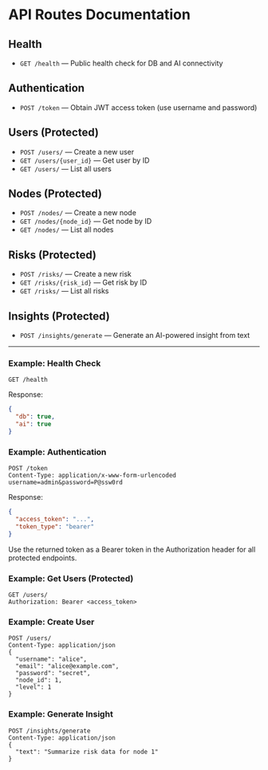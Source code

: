 # API Routes Documentation

## Health
- `GET /health` — Public health check for DB and AI connectivity

## Authentication
- `POST /token` — Obtain JWT access token (use username and password)

## Users (Protected)
- `POST /users/` — Create a new user
- `GET /users/{user_id}` — Get user by ID
- `GET /users/` — List all users

## Nodes (Protected)
- `POST /nodes/` — Create a new node
- `GET /nodes/{node_id}` — Get node by ID
- `GET /nodes/` — List all nodes

## Risks (Protected)
- `POST /risks/` — Create a new risk
- `GET /risks/{risk_id}` — Get risk by ID
- `GET /risks/` — List all risks

## Insights (Protected)
- `POST /insights/generate` — Generate an AI-powered insight from text

---

### Example: Health Check
```http
GET /health
```
Response:
```json
{
  "db": true,
  "ai": true
}
```

### Example: Authentication
```http
POST /token
Content-Type: application/x-www-form-urlencoded
username=admin&password=P@ssw0rd
```
Response:
```json
{
  "access_token": "...",
  "token_type": "bearer"
}
```

Use the returned token as a Bearer token in the Authorization header for all protected endpoints.

### Example: Get Users (Protected)
```http
GET /users/
Authorization: Bearer <access_token>
```

### Example: Create User
```http
POST /users/
Content-Type: application/json
{
  "username": "alice",
  "email": "alice@example.com",
  "password": "secret",
  "node_id": 1,
  "level": 1
}
```

### Example: Generate Insight
```http
POST /insights/generate
Content-Type: application/json
{
  "text": "Summarize risk data for node 1"
}
``` 